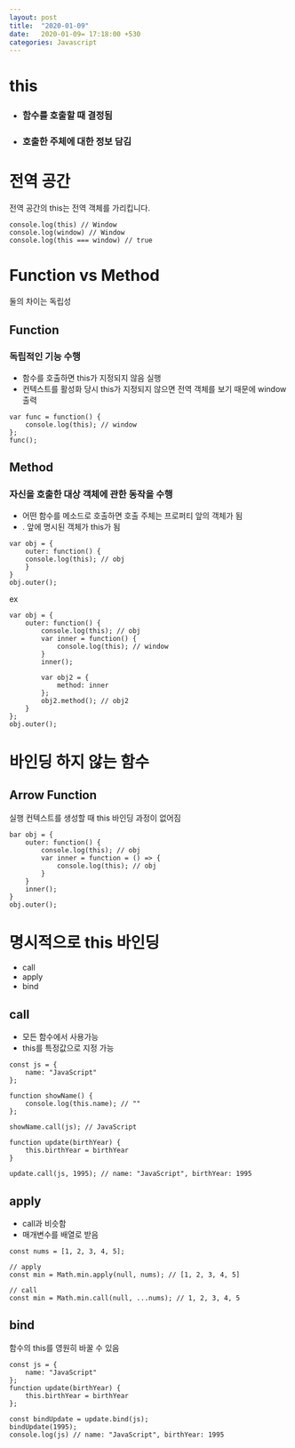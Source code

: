 ```yaml
---
layout: post
title:  "2020-01-09"
date:   2020-01-09= 17:18:00 +530
categories: Javascript
---
```


# this   

   + ### 함수를 호출할 때 결정됨   
   + ### 호출한 주체에 대한 정보 담김   
   
# 전역 공간   
전역 공간의 this는 전역 객체를 가리킵니다.
```
console.log(this) // Window    
console.log(window) // Window 
console.log(this === window) // true
```

# Function vs Method   
둘의 차이는 독립성 

## Function   
### 독립적인 기능 수행   

   + 함수를 호출하면 this가 지정되지 않음 실행 
   + 컨텍스트를 활성화 당시 this가 지정되지 않으면 전역 객체를 보기 때문에 window 출력 

```
var func = function() {
    console.log(this); // window
};
func();
```

## Method   
### 자신을 호출한 대상 객체에 관한 동작을 수행  

   + 어떤 함수를 메소드로 호출하면 호출 주체는 프로퍼티 앞의 객체가 됨
   + . 앞에 명시된 객체가 this가 됨 

```
var obj = {
    outer: function() {
    console.log(this); // obj
    }
}
obj.outer();
```
ex   
```
var obj = {
    outer: function() {
        console.log(this); // obj
        var inner = function() {
            console.log(this); // window
        }
        inner();

        var obj2 = {
            method: inner
        };
        obj2.method(); // obj2
    }
};
obj.outer();
```
# 바인딩 하지 않는 함수   
## Arrow Function

실행 컨텍스트를 생성할 때 this 바인딩 과정이 없어짐

```
bar obj = {
    outer: function() {
        console.log(this); // obj
        var inner = function = () => {
            console.log(this); // obj
        }
    }
    inner();
}
obj.outer();
```

# 명시적으로 this 바인딩   
   + call
   + apply
   + bind

## call   
   + 모든 함수에서 사용가능
   + this를 특정값으로 지정 가능

```
const js = {
    name: "JavaScript"
};

function showName() {
    console.log(this.name); // ""
};

showName.call(js); // JavaScript

function update(birthYear) {
    this.birthYear = birthYear
}

update.call(js, 1995); // name: "JavaScript", birthYear: 1995

```

## apply   
   + call과 비슷함
   + 매개변수를 배열로 받음

```
const nums = [1, 2, 3, 4, 5];

// apply
const min = Math.min.apply(null, nums); // [1, 2, 3, 4, 5]

// call
const min = Math.min.call(null, ...nums); // 1, 2, 3, 4, 5
```

## bind   
함수의 this를 영원히 바꿀 수 있음

```
const js = {
    name: "JavaScript"
};
function update(birthYear) {
    this.birthYear = birthYear
};

const bindUpdate = update.bind(js);
bindUpdate(1995);
console.log(js) // name: "JavaScript", birthYear: 1995

```
